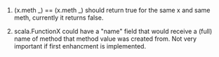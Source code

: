 1) (x.meth _) == (x.meth _) should return true for the same x and same meth, currently it returns false.

2) scala.FunctionX could have a "name" field that would receive a (full) name of method that method value was created from. Not very important if first enhancment is implemented.
